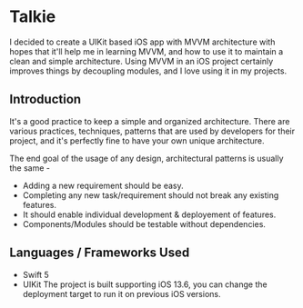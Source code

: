 # Talkie

I decided to create a UIKit based iOS app with MVVM architecture with hopes that it'll help me in learning MVVM, and how to use it to maintain a clean and simple architecture.
Using MVVM in an iOS project certainly improves things by decoupling modules, and I love using it in my projects. 

## Introduction
It's a good practice to keep a simple and organized architecture. There are various practices, techniques, patterns that are used by developers for their project, and it's perfectly fine to have your own unique architecture. 

The end goal of the usage of any design, architectural patterns is usually the same -
* Adding a new requirement should be easy.
* Completing any new task/requirement should not break any existing features.
* It should enable individual development & deployement of features.
* Components/Modules should be testable without dependencies.


## Languages / Frameworks Used
* Swift 5
* UIKit
The project is built supporting iOS 13.6, you can change the deployment target to run it on previous iOS versions.
